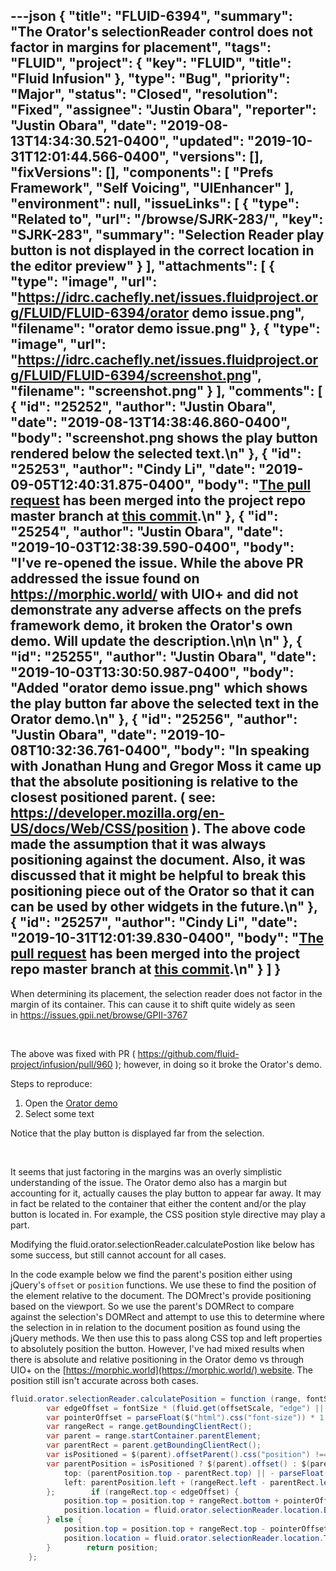 ---json
{
  "title": "FLUID-6394",
  "summary": "The Orator's selectionReader control does not factor in margins for placement",
  "tags": "FLUID",
  "project": {
    "key": "FLUID",
    "title": "Fluid Infusion"
  },
  "type": "Bug",
  "priority": "Major",
  "status": "Closed",
  "resolution": "Fixed",
  "assignee": "Justin Obara",
  "reporter": "Justin Obara",
  "date": "2019-08-13T14:34:30.521-0400",
  "updated": "2019-10-31T12:01:44.566-0400",
  "versions": [],
  "fixVersions": [],
  "components": [
    "Prefs Framework",
    "Self Voicing",
    "UIEnhancer"
  ],
  "environment": null,
  "issueLinks": [
    {
      "type": "Related to",
      "url": "/browse/SJRK-283/",
      "key": "SJRK-283",
      "summary": "Selection Reader play button is not displayed in the correct location in the editor preview"
    }
  ],
  "attachments": [
    {
      "type": "image",
      "url": "https://idrc.cachefly.net/issues.fluidproject.org/FLUID/FLUID-6394/orator demo issue.png",
      "filename": "orator demo issue.png"
    },
    {
      "type": "image",
      "url": "https://idrc.cachefly.net/issues.fluidproject.org/FLUID/FLUID-6394/screenshot.png",
      "filename": "screenshot.png"
    }
  ],
  "comments": [
    {
      "id": "25252",
      "author": "Justin Obara",
      "date": "2019-08-13T14:38:46.860-0400",
      "body": "screenshot.png shows the play button rendered below the selected text.\n"
    },
    {
      "id": "25253",
      "author": "Cindy Li",
      "date": "2019-09-05T12:40:31.875-0400",
      "body": "[The pull request](https://github.com/fluid-project/infusion/pull/960) has been merged into the project repo master branch at [this commit](https://github.com/fluid-project/infusion/commit/b024bff871a7d4a73a3fc8f609d8dfd08149f209).\n"
    },
    {
      "id": "25254",
      "author": "Justin Obara",
      "date": "2019-10-03T12:38:39.590-0400",
      "body": "I've re-opened the issue. While the above PR addressed the issue found on <https://morphic.world/> with UIO+ and did not demonstrate any adverse affects on the prefs framework demo, it broken the Orator's own demo. Will update the description.\n\n \n"
    },
    {
      "id": "25255",
      "author": "Justin Obara",
      "date": "2019-10-03T13:30:50.987-0400",
      "body": "Added \"orator demo issue.png\" which shows the play button far above the selected text in the Orator demo.\n"
    },
    {
      "id": "25256",
      "author": "Justin Obara",
      "date": "2019-10-08T10:32:36.761-0400",
      "body": "In speaking with Jonathan Hung and Gregor Moss it came up that the absolute positioning is relative to the closest positioned parent. ( see: <https://developer.mozilla.org/en-US/docs/Web/CSS/position> ). The above code made the assumption that it was always positioning against the document. Also, it was discussed that it might be helpful to break this positioning piece out of the Orator so that it can can be used by other widgets in the future.\n"
    },
    {
      "id": "25257",
      "author": "Cindy Li",
      "date": "2019-10-31T12:01:39.830-0400",
      "body": "[The pull request](https://github.com/fluid-project/infusion/pull/963) has been merged into the project repo master branch at [this commit](https://github.com/fluid-project/infusion/commit/345496b1c5fce5d64ee69a5b5415530ee1426aa9).\n"
    }
  ]
}
---
When determining its placement, the selection reader does not factor in the margin of its container. This can cause it to shift quite widely as seen in <https://issues.gpii.net/browse/GPII-3767>

 

The above was fixed with PR ( <https://github.com/fluid-project/infusion/pull/960> ); however, in doing so it broke the Orator's demo.

Steps to reproduce:

1. Open the [Orator demo](https://build.fluidproject.org/infusion/demos/orator/)
2. Select some text 

Notice that the play button is displayed far from the selection.

 

It seems that just factoring in the margins was an overly simplistic understanding of the issue. The Orator demo also has a margin but accounting for it, actually causes the play button to appear far away. It may in fact be related to the container that either the content and/or the play button is located in. For example, the CSS position style directive may play a part. 

Modifying the fluid.orator.selectionReader.calculatePostion like below has some success, but still cannot account for all cases. 

In the code example below we find the parent's position either using jQuery's `offset` or `position` functions. We use these to find the position of the element relative to the document. The DOMrect's provide positioning based on the viewport. So we use the parent's DOMRect to compare against the selection's DOMRect and attempt to use this to determine where the selection in in relation to the document position as found using the jQuery methods. We then use this to pass along CSS top and left properties to absolutely position the button. However, I've had mixed results when there is absolute and relative positioning in the Orator demo vs through UIO+ on the [https://morphic.world](https://morphic.world/) website. The position still isn't accurate across both cases.

```java
fluid.orator.selectionReader.calculatePosition = function (range, fontSize, offsetScale) {
        var edgeOffset = fontSize * (fluid.get(offsetScale, "edge") || 1);
        var pointerOffset = parseFloat($("html").css("font-size")) * 1.8;
        var rangeRect = range.getBoundingClientRect();
        var parent = range.startContainer.parentElement;
        var parentRect = parent.getBoundingClientRect();
        var isPositioned = $(parent).offsetParent().css("position") !== "static";
        var parentPosition = isPositioned ? $(parent).offset() : $(parent).position();        var position = {
            top: (parentPosition.top - parentRect.top) || - parseFloat($(parent).css("font-size")),
            left: parentPosition.left + (rangeRect.left - parentRect.left)
        };        if (rangeRect.top < edgeOffset) {
            position.top = position.top + rangeRect.bottom + pointerOffset;
            position.location = fluid.orator.selectionReader.location.BOTTOM;
        } else {
            position.top = position.top + rangeRect.top - pointerOffset;
            position.location = fluid.orator.selectionReader.location.TOP;
        }        return position;
    };
```

        